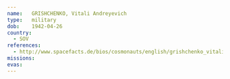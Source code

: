 ```yaml
---
name:	GRISHCHENKO, Vitali Andreyevich
type:	military
dob:	1942-04-26
country:
  - SOV
references:
  - http://www.spacefacts.de/bios/cosmonauts/english/grishchenko_vitali.htm
missions:
evas:
---
```

